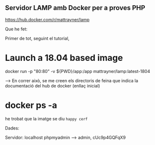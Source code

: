 ## Servidor LAMP amb Docker per a proves PHP

https://hub.docker.com/r/mattrayner/lamp

Que he fet:

Primer de tot, seguint el tutorial,

# Launch a 18.04 based image
docker run -p "80:80" -v ${PWD}/app:/app mattrayner/lamp:latest-1804

--> En correr això, se me creen els directoris de feina que indica la documentació del hub de docker (enllaç inicial)


# docker ps -a

he trobat que la imatge se diu `happy cerf`

Dades:

Servidor:  		 localhost
phpmyadmin -->   admin,  cUc9p4GQFqX9


